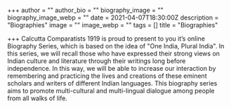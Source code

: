 +++
author = ""
author_bio = ""
biography_image = ""
biography_image_webp = ""
date = 2021-04-07T18:30:00Z
description = "Biographies"
image = ""
image_webp = ""
tags = []
title = "Biographies"

+++
Calcutta Comparatists 1919 is proud to present to you it’s online Biography Series, which is based on the idea of "One India, Plural India". In this series, we will recall those who have expressed their strong views on Indian culture and literature through their writings long before independence. In this way, we will be able to increase our interaction by remembering and practicing the lives and creations of these eminent scholars and writers of different Indian languages. This biography series aims to promote multi-cultural and multi-lingual dialogue among people from all walks of life.